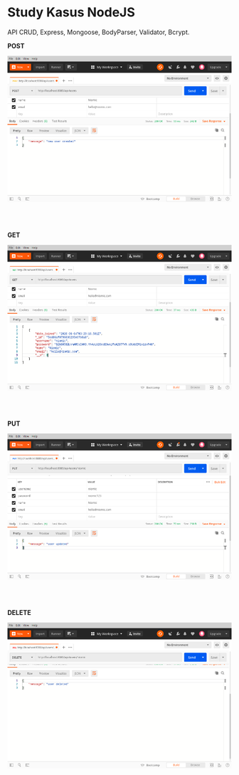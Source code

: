 # Study Kasus NodeJS

API CRUD, Express, Mongoose, BodyParser, Validator, Bcrypt.

**POST**
<br>
<p align="center"><img src="screen/post.png" alt="post" width="700"/></div></p>
<br><br>

**GET**
<br>
<p align="center"><img src="screen/get.png" alt="get" width="700"/></div></p>
<br><br>

**PUT**
<br>
<p align="center"><img src="screen/put.png" alt="" width="700"/></div></p>
<br><br>

**DELETE**
<br>
<p align="center"><img src="screen/delete.png" alt="" width="700"/></div></p>
<br><br>
